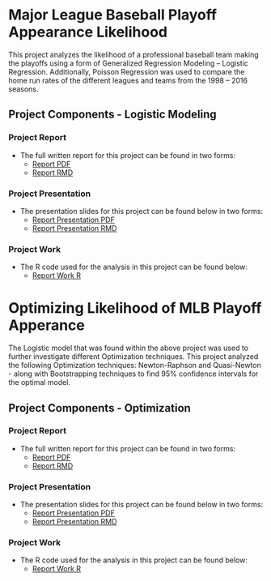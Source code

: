# Major League Baseball Playoff Appearance Likelihood

This project analyzes the likelihood of a professional baseball team making the playoffs using a form of Generalized Regression Modeling – Logistic Regression. Additionally, Poisson Regression was used to compare the home run rates of the different leagues and teams from the 1998 – 2016 seasons.

## Project Components - Logistic Modeling

### Project Report

* The full written report for this project can be found in two forms: 
  * [Report PDF](https://github.com/sleiss5/OSU_Projects/blob/main/Playoff%20Likelihood%20MLB/Generalized%20Regression%20Models/Shannon%20Leiss%20-%20Final%20Report.pdf)
  * [Report RMD](https://github.com/sleiss5/OSU_Projects/blob/main/Playoff%20Likelihood%20MLB/Generalized%20Regression%20Models/Project%20Write%20Up.Rmd)

### Project Presentation 

* The presentation slides for this project can be found below in two forms:
  * [Report Presentation PDF](https://github.com/sleiss5/OSU_Projects/blob/main/Playoff%20Likelihood%20MLB/Generalized%20Regression%20Models/Presentation.pdf)
  * [Report Presentation RMD](https://github.com/sleiss5/OSU_Projects/blob/main/Playoff%20Likelihood%20MLB/Generalized%20Regression%20Models/Presentation.Rmd)

### Project Work 

* The R code used for the analysis in this project can be found below:
  * [Report Work R](https://github.com/sleiss5/OSU_Projects/blob/main/Playoff%20Likelihood%20MLB/Generalized%20Regression%20Models/Shannon%20Leiss%20-%20Final%20Project.R)


# Optimizing Likelihood of MLB Playoff Apperance

The Logistic model that was found within the above project was used to further investigate different Optimization techniques. This project analyzed the following Optimization techniques: Newton-Raphson and Quasi-Newton - along with Bootstrapping techniques to find 95% confidence intervals for the optimal model. 

## Project Components - Optimization 

### Project Report

* The full written report for this project can be found in two forms: 
  * [Report PDF](https://github.com/sleiss5/OSU_Projects/blob/main/Playoff%20Likelihood%20MLB/Optimization/Shannon%20Leiss%20-%20Final%20Report.pdf)
  * [Report RMD](https://github.com/sleiss5/OSU_Projects/blob/main/Playoff%20Likelihood%20MLB/Optimization/Project%20Write%20Up.Rmd)

### Project Presentation 

* The presentation slides for this project can be found below in two forms:
  * [Report Presentation PDF](https://github.com/sleiss5/OSU_Projects/blob/main/Playoff%20Likelihood%20MLB/Optimization/Presentation.pdf)
  * [Report Presentation RMD](https://github.com/sleiss5/OSU_Projects/blob/main/Playoff%20Likelihood%20MLB/Optimization/Presentation.Rmd)

### Project Work 

* The R code used for the analysis in this project can be found below:
  * [Report Work R](https://github.com/sleiss5/OSU_Projects/blob/main/Playoff%20Likelihood%20MLB/Optimization/Project%20Work.Rmd)

   
